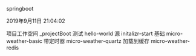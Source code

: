 springboot

2019年9月11日 21:04:02

项目工作空间 	_projectBoot
测试 			hello-world
源				initalizr-start
基础			micro-weather-basic
带定时器		micro-weather-quartz
加载到缓存		micro-weather-redis